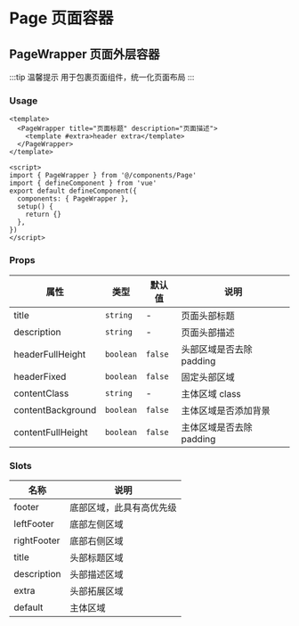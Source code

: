 # Page 页面容器


## PageWrapper 页面外层容器

:::tip 温馨提示
用于包裹页面组件，统一化页面布局
:::

### Usage

```vue
<template>
  <PageWrapper title="页面标题" description="页面描述">
    <template #extra>header extra</template>
  </PageWrapper>
</template>

<script>
import { PageWrapper } from '@/components/Page'
import { defineComponent } from 'vue'
export default defineComponent({
  components: { PageWrapper },
  setup() {
    return {}
  },
})
</script>
```


### Props

| 属性              | 类型               | 默认值 | 说明                            |
| ----------------- | ------------------ | ------ | ------------------------------- |
| title             | `string`           | -      | 页面头部标题                |
| description           | `string`           | -      | 页面头部描述         |
| headerFullHeight      | `boolean`           | `false`      | 头部区域是否去除 padding                    |
| headerFixed       | `boolean`          | `false`  | 固定头部区域                |
| contentClass      | `string`           | -      | 主体区域 class                  |
| contentBackground | `boolean`          | `false`      | 主体区域是否添加背景                    |
| contentFullHeight | `boolean`          | `false`  | 主体区域是否去除 padding    |


### Slots

| 名称          | 说明                |
| ------------- | ------------------- |
| footer       | 底部区域，此具有高优先级 |
| leftFooter    | 底部左侧区域 |
| rightFooter   | 底部右侧区域 |
| title | 头部标题区域 |
| description | 头部描述区域 |
| extra | 头部拓展区域 |
| default       | 主体区域            |

